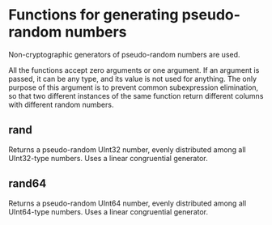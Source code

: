 # Functions for generating pseudo-random numbers

Non-cryptographic generators of pseudo-random numbers are used.

All the functions accept zero arguments or one argument. If an argument is passed, it can be any type, and its value is not used for anything. The only purpose of this argument is to prevent common subexpression elimination, so that two different instances of the same function return different columns with different random numbers.

## rand

Returns a pseudo-random UInt32 number, evenly distributed among all UInt32-type numbers. Uses a linear congruential generator.

## rand64

Returns a pseudo-random UInt64 number, evenly distributed among all UInt64-type numbers. Uses a linear congruential generator.